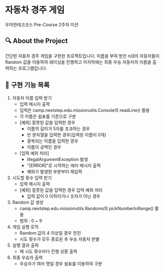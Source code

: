 # 자동차 경주 게임
우아한테크코스 Pre-Course 2주차 미션

## 🔍 About the Project
간단한 자동차 경주 게임을 구현한 프로젝트입니다. 
이름을 부여 받은 n대의 자동차들이 Random 값을 이용하여 레이싱을 진행하고
마지막에는 최종 우승 자동차의 이름을 출력하는 프로그램입니다.

## 📝 구현 기능 목록
1. 자동차 이름 입력 받기
   - 입력 메시지 출력
   - 입력은 camp.nextstep.edu.missionutils.Console의 readLine() 활용
   - 각 이름은 쉼표를 기준으로 구분
   - [예외] 잘못된 값을 입력한 경우
      - 이름의 길이가 5자를 초과하는 경우
      - 빈 문자열을 입력한 경우(입력된 이름이 0개)
      - 중복되는 이름을 입력한 경우
      - 이름이 공백인 경우
   - [입력 예외 처리]
      - IllegalArgumentException 발생
      - "[ERROR]"로 시작하는 에러 메시지 출력
      - 예외가 발생한 부분부터 재입력
2. 시도할 횟수 입력 받기
   - 입력 메시지 출력
   - [예외] 잘못된 값을 입력한 경우 입력 예외 처리
      - 입력 값이 0 이하이거나 숫자가 아닌 경우
3. Random 값 생성
   - camp.nextstep.edu.missionutils.Randoms의 pickNumberInRange() 활용
   - 범위 : 0 ~ 9
4. 게임 실행 로직
   - Random 값이 4 이상일 경우 전진
   - 시도 횟수가 모두 종료된 후 우승 자동차 판별
5. 실행 결과 출력
   - 매 시도 횟수마다 진행 상황 출력
6. 최종 우승자 출력
   - 우승자가 여러 명일 경우 쉼표를 이용하여 구분